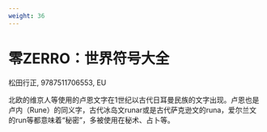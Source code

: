 ```yaml
---
weight: 36
---
```

# 零ZERRO：世界符号大全

松田行正, 9787511706553, EU

北欧的维京人等使用的卢恩文字在1世纪以古代日耳曼民族的文字出现。卢恩也是卢内（Rune）的同义字，古代冰岛文runar或是古代萨克逊文的runa，爱尔兰文的run等都意味着“秘密”，多被使用在秘术、占卜等。